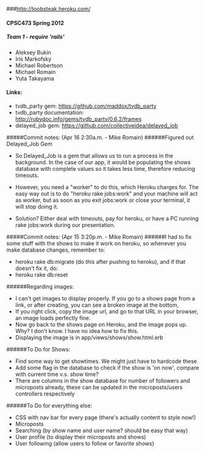 ###http://toobsteak.heroku.com/
#### CPSC473 Spring 2012
##### Team 1 - require 'rails'

+ Aleksey Bukin
+ Iris Markofsky
+ Michael Robertson
+ Michael Romain
+ Yuta Takayama

#### Links:
+ tvdb_party gem: https://github.com/maddox/tvdb_party
+ tvdb_party documentation: http://rubydoc.info/gems/tvdb_party/0.6.2/frames
+ delayed_job gem: https://github.com/collectiveidea/delayed_job

#####Commit notes: (Apr 16 2:30a.m. - Mike Romain)
######Figured out Delayed_Job Gem
+ So Delayed_Job is a gem that allows us to run a process in the
background. In the case of our app, it would be populating the shows
database with complete values so it takes less time, therefore reducing
timeouts.

+ However, you need a "worker" to do this, which Heroku charges for. The
easy way out is to do "heroku rake jobs:work" and your machine will act
as worker, but as soon as you exit jobs:work or close your terminal, it
will stop doing it.

+ Solution? Either deal with timeouts, pay for heroku, or have a PC
running rake jobs:work during our presentation.


#####Commit notes: (Apr 15 3:20p.m. - Mike Romain)
######I had to fix some stuff with the shows to make it work on heroku, so whenever you make database changes, remember to:
+ heroku rake db:migrate (do this after pushing to heroku), and if that doesn't fix it, do:
+ heroku rake db:reset

######Regarding images:
+ I can't get images to display properly. If you go to a shows page from a link, or after creating, you can see a broken image at the bottom,
+ If you right click, copy the image url, and go to that URL in your browser, an image loads perfectly fine. 
+ Now go back to the shows page on Heroku, and the image pops up. Why? I don't know. I have no idea how to fix this.
+ Displaying the image is in app/views/shows/show.html.erb

######To Do for Shows:
+ Find some way to get showtimes. We might just have to hardcode these
+ Add some flag in the database to check if the show is 'on now', compare with current time v.s. show time?
+ There are columns in the show database for number of followers and microposts already, these can be updated in the microposts/users controllers respectively

######To Do for everything else:
+ CSS with nav bar for every page (there's actually content to style now!)
+ Microposts
+ Searching (by show name and user name? should be easy that way)
+ User profile (to display their microposts and shows)
+ User following (allow users to follow or favorite shows)
